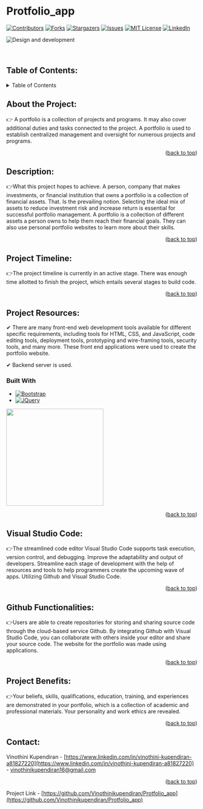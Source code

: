 # Protfolio_app
<a name="readme-top"></a>
<!-- PROJECT SHIELDS -->
[![Contributors][contributors-shield]][contributors-url]
[![Forks][forks-shield]][forks-url]
[![Stargazers][stars-shield]][stars-url]
[![Issues][issues-shield]][issues-url]
[![MIT License][license-shield]][license-url]
[![LinkedIn][linkedin-shield]][linkedin-url]

![Design and development](https://github.com/Vinothinikupendiran/Protfolio_app/blob/main/WhatsApp%20Image%202023-06-16%20at%203.23.54%20PM.jpeg)
<!-- PROJECT LOGO -->
<br />
<p align="center">
  <a href="https://github.com/Vinothinikupendiran/Protfolio_app>
    <img src="./images/airplane.png" alt="Logo" width="80" height="80">
  </a>
</p>



<!-- TABLE OF CONTENTS -->
## Table of Contents:

<details>
  <summary>Table of Contents</summary>
  <ol>
    <li><a href="#About the Project">About The Project</a></li>
    <li><a href="#Description">Description</a></li>
    <li><a href="#Project Timeline">Project Timeline</a></li>
    <li><a href="#Project Resources">Project Resources</a>
       <ul>
        <li><a href="#built-with">Built With</a></li>
      </ul>
       </li>
    <li><a href="#Visual Studio Code">Visual Studio Code</a></li>
    <li><a href="#Github Functionalities">Github Functionalities</a></li>
     <li><a href="#Project Benefits">Project Benefits</a></li>
     <li><a href="#contact">Contact</a></li>
  </ol>
</details>

## About the Project:

  👉 A portfolio is a collection of projects and programs. It may also cover additional duties and tasks connected to the project. A portfolio is used to establish centralized management and oversight for numerous projects and programs.
                                                                      
   <p align="right">(<a href="#readme-top">back to top</a>)</p>

## Description:
  
  👉What this project hopes to achieve. A person, company that makes investments, or financial institution that owns a portfolio is a collection of financial assets. That. Is the prevailing notion. Selecting the ideal mix of assets to reduce investment risk and increase return is essential for successful portfolio management. A portfolio is a collection of different assets a person owns to help them reach their financial goals. They can also use personal portfolio websites to learn more about their skills.
                                          
   <p align="right">(<a href="#readme-top">back to top</a>)</p>

## Project Timeline:
                    
  👉The project timeline is currently in an active stage. There was enough time allotted to finish the project, which entails several stages to build code.
                                            
   <p align="right">(<a href="#readme-top">back to top</a>)</p>

                   
## Project Resources:

   ✔	There are many front-end web development tools available for different specific requirements, including tools for HTML, CSS, and JavaScript, code editing tools, deployment tools, prototyping and wire-framing tools, security tools, and many more. These front end applications were used to create the portfolio website.
                    
   ✔	Backend server is used.
                    
### Built With
                    
 * [![Bootstrap][Bootstrap.com]][Bootstrap-url]
* [![JQuery][JQuery.com]][JQuery-url]
             
<img src="https://www.gif-maniac.com/gifs/50/49785.gif" width="256"/>
   <p align="right">(<a href="#readme-top">back to top</a>)</p>


## Visual Studio Code:
                    
👉The streamlined code editor Visual Studio Code supports task execution, version control, and debugging. Improve the adaptability and output of developers. Streamline each stage of development with the help of resources and tools to help programmers create the upcoming wave of apps. Utilizing Github and Visual Studio Code.
   <p align="right">(<a href="#readme-top">back to top</a>)</p>


## Github Functionalities:
 
👉Users are able to create repositories for storing and sharing  source code through the cloud-based service Github. By integrating Github with Visual Studio Code, you can collaborate with others inside your editor and share your source code. The website for the portfolio was made using applications.
   <p align="right">(<a href="#readme-top">back to top</a>)</p>


## Project Benefits:
                    
👉Your beliefs, skills, qualifications, education, training, and experiences are demonstrated in your portfolio, which is a collection of academic and professional materials. Your personality and work ethics are revealed.
                                                                   
   <p align="right">(<a href="#readme-top">back to top</a>)</p>

## Contact:

Vinothini Kupendiran - [https://www.linkedin.com/in/vinothini-kupendiran-a81827220](https://www.linkedin.com/in/vinothini-kupendiran-a81827220) - vinothinikupendiran16@gmail.com
                   
  <p align="right">(<a href="#readme-top">back to top</a>)</p>


Project Link - [https://github.com/Vinothinikupendiran/Protfolio_app](https://github.com/Vinothinikupendiran/Protfolio_app)
                                                                   
<!-- PROJECT SHIELDS -->
[contributors-shield]: https://img.shields.io/github/contributors/Vinothinikupendiran/Protfolio_app.svg?style=for-the-badge
[contributors-url]: https://github.com/Vinothinikupendiran/Protfolio_app/graphs/contributors
[forks-shield]: https://img.shields.io/github/forks/Vinothinikupendiran/Protfolio_app.svg?style=for-the-badge
[forks-url]: https://github.com//Protfolio_app/network/members
[stars-shield]: https://img.shields.io/github/stars/Vinothinikupendiran/Protfolio_app.svg?style=for-the-badge
[stars-url]: https://github.com/Vinothinikupendiran/Protfolio_app/stargazers
[issues-shield]: https://img.shields.io/github/issues/Vinothinikupendiran/Protfolio_app.svg?style=for-the-badge
[issues-url]: https://github.com/Vinothinikupendiran/Protfolio_app/issues
[license-shield]: https://img.shields.io/github/license/Vinothinikupendiran/Protfolio_app?style=for-the-badge
[license-url]: https://github.com/Vinothinikupendiran/Protfolio_app/blob/main/LICENSE.txt
[linkedin-shield]: https://img.shields.io/badge/-LinkedIn-black.svg?style=for-the-badge&logo=linkedin&colorB=555
[Linkedin-url]:https://www.linkedin.com/in/vinothini-kupendiran-a81827220
[Bootstrap.com]: https://img.shields.io/badge/Bootstrap-563D7C?style=for-the-badge&logo=bootstrap&logoColor=white
[Bootstrap-url]: https://getbootstrap.com
[JQuery.com]: https://img.shields.io/badge/jQuery-0769AD?style=for-the-badge&logo=jquery&logoColor=white
[JQuery-url]: https://jquery.com 
